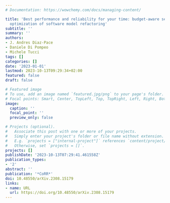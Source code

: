 ```yaml
---
# Documentation: https://wowchemy.com/docs/managing-content/

title: 'Best performance and reliability for your time: budget-aware search-based
  optimization of software model refactoring'
subtitle: ''
summary: ''
authors:
- J. Andres Diaz-Pace
- Daniele Di Pompeo
- Michele Tucci
tags: []
categories: []
date: '2023-01-01'
lastmod: 2023-10-13T09:29:34+02:00
featured: false
draft: false

# Featured image
# To use, add an image named `featured.jpg/png` to your page's folder.
# Focal points: Smart, Center, TopLeft, Top, TopRight, Left, Right, BottomLeft, Bottom, BottomRight.
image:
  caption: ''
  focal_point: ''
  preview_only: false

# Projects (optional).
#   Associate this post with one or more of your projects.
#   Simply enter your project's folder or file name without extension.
#   E.g. `projects = ["internal-project"]` references `content/project/deep-learning/index.md`.
#   Otherwise, set `projects = []`.
projects: []
publishDate: '2023-10-13T07:29:41.461558Z'
publication_types:
- '2'
abstract: ''
publication: '*CoRR*'
doi: 10.48550/arXiv.2308.15179
links:
- name: URL
  url: https://doi.org/10.48550/arXiv.2308.15179
---
```

